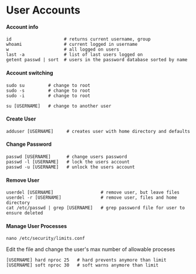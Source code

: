 User Accounts
=============

#### Account info

	id                    # returns current username, group
	whoami		          # current logged in username
	w                     # all logged on users
	last -a               # list of last users logged on
	getent passwd | sort  # users in the password database sorted by name

#### Account switching

	sudo su         # change to root
	sudo -s         # change to root
	sudo -i         # change to root

	su [USERNAME]   # change to another user

#### Create User

	adduser [USERNAME]     # creates user with home directory and defaults

#### Change Password

	passwd [USERNAME]      # change users password
	passwd -l [USERNAME]   # lock the users account
	passwd -u [USERNAME]   # unlock the users account


#### Remove User

	userdel [USERNAME]                  # remove user, but leave files
	userdel -r [USERNAME]               # remove user, files and home directory 
	cat /etc/passwd | grep [USERNAME]   # grep password file for user to ensure deleted

#### Manage User Processes

	nano /etc/security/limits.conf

Edit the file and change the user's max number of allowable proceses
		
	[USERNAME] hard nproc 25   # hard prevents anymore than limit
	[USERNAME] soft nproc 30   # soft warns anymore than limit
